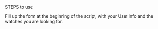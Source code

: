 STEPS to use:

Fill up the form at the beginning of the script, with your User Info and the watches you are looking for.
